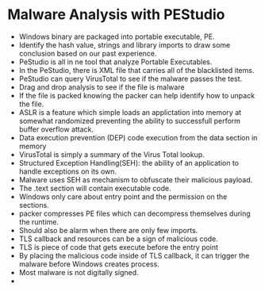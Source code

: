 # Malware Analysis with PEStudio

- Windows binary are packaged into portable executable, PE.
- Identify the hash value, strings and library imports to draw some conclusion based on our past experience.
- PeStudio is all in ne tool that analyze Portable Executables.
- In the PeStudio, there is XML file that carries all of the blacklisted items.
- PeStudio can query VirusTotal to see if the malware passes the test.
- Drag and drop analysis to see if the file is malware
- If the file is packed knowing the packer can help identify how to unpack the file.
- ASLR is a feature which simple loads an applictation into memory at somewhat randomized preventing the ability to successfull perform buffer overflow attack.
- Data execution prevention (DEP) code execution from the data section in memory
- VirusTotal is simply a summary of the Virus Total lookup.
- Structured Exception Handling(SEH): the ability of an application to handle exceptions on its own.
- Malware uses SEH as mechanism to obfuscate their malicious payload.
- The .text section will contain executable code.
- Windows only care about entry point and the permission on the sections.
- packer compresses PE files which can decompress themselves during the runtime.
- Should also be alarm when there are only few imports.
- TLS callback and resources can be a sign of malicious code.
- TLS is piece of code that gets execute before the entry point
- By placing the malicious code inside of TLS callback, it can trigger the malware before Windows creates process.
- Most malware is not digitally signed.
- 